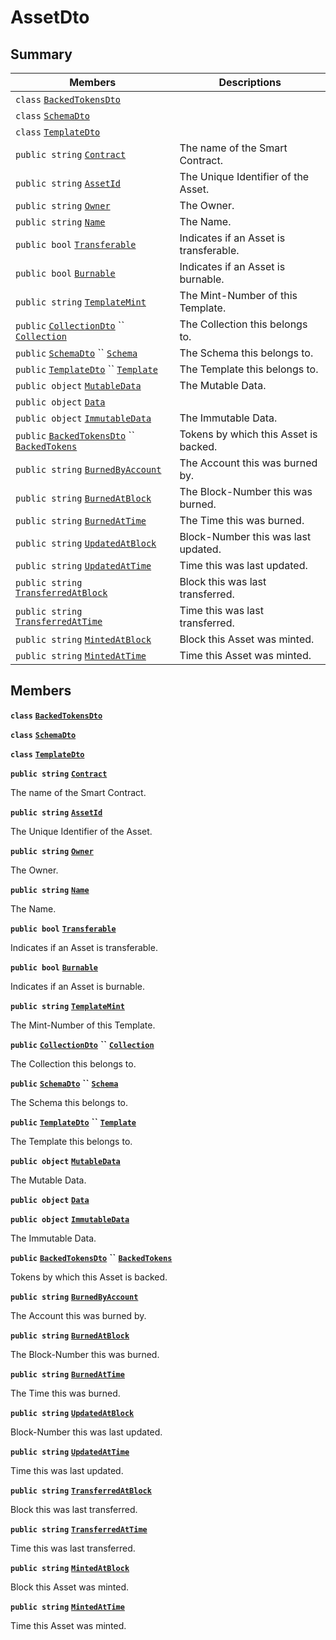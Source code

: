 # AssetDto

## Summary

| Members                                                                                                                                                                                                                                                                                                                                                  | Descriptions                           |
| -------------------------------------------------------------------------------------------------------------------------------------------------------------------------------------------------------------------------------------------------------------------------------------------------------------------------------------------------------- | -------------------------------------- |
| `class` [`BackedTokensDto`](AtomicMarketApiClient--Auctions--AuctionsDto--DataDto--AssetDto--BackedTokensDto.md)                                                                                                                                                                                                                                         |                                        |
| `class` [`SchemaDto`](AtomicMarketApiClient--Auctions--AuctionsDto--DataDto--AssetDto--SchemaDto.md)                                                                                                                                                                                                                                                     |                                        |
| `class` [`TemplateDto`](AtomicMarketApiClient--Auctions--AuctionsDto--DataDto--AssetDto--TemplateDto.md)                                                                                                                                                                                                                                                 |                                        |
| `public string` [`Contract`](AtomicMarketApiClient--Auctions--AuctionsDto--DataDto--AssetDto.md#class\_atomic\_market\_api\_client\_1\_1\_auctions\_1\_1\_auctions\_dto\_1\_1\_data\_dto\_1\_1\_asset\_dto\_1a9b4baf8484b98d89513d7776a8877d0e)                                                                                                          | The name of the Smart Contract.        |
| `public string` [`AssetId`](AtomicMarketApiClient--Auctions--AuctionsDto--DataDto--AssetDto.md#class\_atomic\_market\_api\_client\_1\_1\_auctions\_1\_1\_auctions\_dto\_1\_1\_data\_dto\_1\_1\_asset\_dto\_1a0066ff0d119e607c3ec5491c7aac86ff)                                                                                                           | The Unique Identifier of the Asset.    |
| `public string` [`Owner`](AtomicMarketApiClient--Auctions--AuctionsDto--DataDto--AssetDto.md#class\_atomic\_market\_api\_client\_1\_1\_auctions\_1\_1\_auctions\_dto\_1\_1\_data\_dto\_1\_1\_asset\_dto\_1a2bb39ac02455d05833c5f88b6ddc87ee)                                                                                                             | The Owner.                             |
| `public string` [`Name`](AtomicMarketApiClient--Auctions--AuctionsDto--DataDto--AssetDto.md#class\_atomic\_market\_api\_client\_1\_1\_auctions\_1\_1\_auctions\_dto\_1\_1\_data\_dto\_1\_1\_asset\_dto\_1a7ee9065718e6628dc7791b756fa6c0f9)                                                                                                              | The Name.                              |
| `public bool` [`Transferable`](AtomicMarketApiClient--Auctions--AuctionsDto--DataDto--AssetDto.md#class\_atomic\_market\_api\_client\_1\_1\_auctions\_1\_1\_auctions\_dto\_1\_1\_data\_dto\_1\_1\_asset\_dto\_1ab0a2025837cfad369c22e114d1c93d42)                                                                                                        | Indicates if an Asset is transferable. |
| `public bool` [`Burnable`](AtomicMarketApiClient--Auctions--AuctionsDto--DataDto--AssetDto.md#class\_atomic\_market\_api\_client\_1\_1\_auctions\_1\_1\_auctions\_dto\_1\_1\_data\_dto\_1\_1\_asset\_dto\_1a50c30f69b54db362be32720d5cc433bd)                                                                                                            | Indicates if an Asset is burnable.     |
| `public string` [`TemplateMint`](AtomicMarketApiClient--Auctions--AuctionsDto--DataDto--AssetDto.md#class\_atomic\_market\_api\_client\_1\_1\_auctions\_1\_1\_auctions\_dto\_1\_1\_data\_dto\_1\_1\_asset\_dto\_1a82c766587c3554c5c8b1b16e2cf29799)                                                                                                      | The Mint-Number of this Template.      |
| `public` [`CollectionDto`](AtomicMarketApiClient--Auctions--AuctionsDto--DataDto--CollectionDto.md) `` [`Collection`](AtomicMarketApiClient--Auctions--AuctionsDto--DataDto--AssetDto.md#class\_atomic\_market\_api\_client\_1\_1\_auctions\_1\_1\_auctions\_dto\_1\_1\_data\_dto\_1\_1\_asset\_dto\_1ac6d9b0c1cef1d8ad020fa9b6fc1c3319)                 | The Collection this belongs to.        |
| `public` [`SchemaDto`](AtomicMarketApiClient--Auctions--AuctionsDto--DataDto--AssetDto--SchemaDto.md) `` [`Schema`](AtomicMarketApiClient--Auctions--AuctionsDto--DataDto--AssetDto.md#class\_atomic\_market\_api\_client\_1\_1\_auctions\_1\_1\_auctions\_dto\_1\_1\_data\_dto\_1\_1\_asset\_dto\_1ad93c55d7b2a8254b86543bda80750a31)                   | The Schema this belongs to.            |
| `public` [`TemplateDto`](AtomicMarketApiClient--Auctions--AuctionsDto--DataDto--AssetDto--TemplateDto.md) `` [`Template`](AtomicMarketApiClient--Auctions--AuctionsDto--DataDto--AssetDto.md#class\_atomic\_market\_api\_client\_1\_1\_auctions\_1\_1\_auctions\_dto\_1\_1\_data\_dto\_1\_1\_asset\_dto\_1a8d65cc2a5ff793ff3eb7a51b7d72e43f)             | The Template this belongs to.          |
| `public object` [`MutableData`](AtomicMarketApiClient--Auctions--AuctionsDto--DataDto--AssetDto.md#class\_atomic\_market\_api\_client\_1\_1\_auctions\_1\_1\_auctions\_dto\_1\_1\_data\_dto\_1\_1\_asset\_dto\_1a517f1227ead52951840392f73f535a52)                                                                                                       | The Mutable Data.                      |
| `public object` [`Data`](AtomicMarketApiClient--Auctions--AuctionsDto--DataDto--AssetDto.md#class\_atomic\_market\_api\_client\_1\_1\_auctions\_1\_1\_auctions\_dto\_1\_1\_data\_dto\_1\_1\_asset\_dto\_1a248bfced8a2a84c147f9b20efe3e669a)                                                                                                              |                                        |
| `public object` [`ImmutableData`](AtomicMarketApiClient--Auctions--AuctionsDto--DataDto--AssetDto.md#class\_atomic\_market\_api\_client\_1\_1\_auctions\_1\_1\_auctions\_dto\_1\_1\_data\_dto\_1\_1\_asset\_dto\_1a9fed56023309e1abafab5d3a66612ffd)                                                                                                     | The Immutable Data.                    |
| `public` [`BackedTokensDto`](AtomicMarketApiClient--Auctions--AuctionsDto--DataDto--AssetDto--BackedTokensDto.md) `` [`BackedTokens`](AtomicMarketApiClient--Auctions--AuctionsDto--DataDto--AssetDto.md#class\_atomic\_market\_api\_client\_1\_1\_auctions\_1\_1\_auctions\_dto\_1\_1\_data\_dto\_1\_1\_asset\_dto\_1ace4511d1490d9905e3f19026c18dbc96) | Tokens by which this Asset is backed.  |
| `public string` [`BurnedByAccount`](AtomicMarketApiClient--Auctions--AuctionsDto--DataDto--AssetDto.md#class\_atomic\_market\_api\_client\_1\_1\_auctions\_1\_1\_auctions\_dto\_1\_1\_data\_dto\_1\_1\_asset\_dto\_1aa5cda192438e7fb3d7476fd141781f01)                                                                                                   | The Account this was burned by.        |
| `public string` [`BurnedAtBlock`](AtomicMarketApiClient--Auctions--AuctionsDto--DataDto--AssetDto.md#class\_atomic\_market\_api\_client\_1\_1\_auctions\_1\_1\_auctions\_dto\_1\_1\_data\_dto\_1\_1\_asset\_dto\_1a33628aede1491a3c2ee851bc168ef66d)                                                                                                     | The Block-Number this was burned.      |
| `public string` [`BurnedAtTime`](AtomicMarketApiClient--Auctions--AuctionsDto--DataDto--AssetDto.md#class\_atomic\_market\_api\_client\_1\_1\_auctions\_1\_1\_auctions\_dto\_1\_1\_data\_dto\_1\_1\_asset\_dto\_1a664d94dbbc9b356664c27342061abbe7)                                                                                                      | The Time this was burned.              |
| `public string` [`UpdatedAtBlock`](AtomicMarketApiClient--Auctions--AuctionsDto--DataDto--AssetDto.md#class\_atomic\_market\_api\_client\_1\_1\_auctions\_1\_1\_auctions\_dto\_1\_1\_data\_dto\_1\_1\_asset\_dto\_1a6bb57b5afa05403c9d9c39296178c9ef)                                                                                                    | Block-Number this was last updated.    |
| `public string` [`UpdatedAtTime`](AtomicMarketApiClient--Auctions--AuctionsDto--DataDto--AssetDto.md#class\_atomic\_market\_api\_client\_1\_1\_auctions\_1\_1\_auctions\_dto\_1\_1\_data\_dto\_1\_1\_asset\_dto\_1a72262f869452135882a475b6636de902)                                                                                                     | Time this was last updated.            |
| `public string` [`TransferredAtBlock`](AtomicMarketApiClient--Auctions--AuctionsDto--DataDto--AssetDto.md#class\_atomic\_market\_api\_client\_1\_1\_auctions\_1\_1\_auctions\_dto\_1\_1\_data\_dto\_1\_1\_asset\_dto\_1ab2e154e0d51a36f9dd001bd6ccda4571)                                                                                                | Block this was last transferred.       |
| `public string` [`TransferredAtTime`](AtomicMarketApiClient--Auctions--AuctionsDto--DataDto--AssetDto.md#class\_atomic\_market\_api\_client\_1\_1\_auctions\_1\_1\_auctions\_dto\_1\_1\_data\_dto\_1\_1\_asset\_dto\_1abaf0a7b245b0a4891c81c278b57898b7)                                                                                                 | Time this was last transferred.        |
| `public string` [`MintedAtBlock`](AtomicMarketApiClient--Auctions--AuctionsDto--DataDto--AssetDto.md#class\_atomic\_market\_api\_client\_1\_1\_auctions\_1\_1\_auctions\_dto\_1\_1\_data\_dto\_1\_1\_asset\_dto\_1aece51bb353a548fed2f074df53cc3dc2)                                                                                                     | Block this Asset was minted.           |
| `public string` [`MintedAtTime`](AtomicMarketApiClient--Auctions--AuctionsDto--DataDto--AssetDto.md#class\_atomic\_market\_api\_client\_1\_1\_auctions\_1\_1\_auctions\_dto\_1\_1\_data\_dto\_1\_1\_asset\_dto\_1a02bd8923fc7b1802cd28ec5286c14d0e)                                                                                                      | Time this Asset was minted.            |

## Members

**`class`** [**`BackedTokensDto`**](AtomicMarketApiClient--Auctions--AuctionsDto--DataDto--AssetDto--BackedTokensDto.md)

**`class`** [**`SchemaDto`**](AtomicMarketApiClient--Auctions--AuctionsDto--DataDto--AssetDto--SchemaDto.md)

**`class`** [**`TemplateDto`**](AtomicMarketApiClient--Auctions--AuctionsDto--DataDto--AssetDto--TemplateDto.md)

**`public string`** [**`Contract`**](AtomicMarketApiClient--Auctions--AuctionsDto--DataDto--AssetDto.md#class\_atomic\_market\_api\_client\_1\_1\_auctions\_1\_1\_auctions\_dto\_1\_1\_data\_dto\_1\_1\_asset\_dto\_1a9b4baf8484b98d89513d7776a8877d0e)

The name of the Smart Contract.

**`public string`** [**`AssetId`**](AtomicMarketApiClient--Auctions--AuctionsDto--DataDto--AssetDto.md#class\_atomic\_market\_api\_client\_1\_1\_auctions\_1\_1\_auctions\_dto\_1\_1\_data\_dto\_1\_1\_asset\_dto\_1a0066ff0d119e607c3ec5491c7aac86ff)

The Unique Identifier of the Asset.

**`public string`** [**`Owner`**](AtomicMarketApiClient--Auctions--AuctionsDto--DataDto--AssetDto.md#class\_atomic\_market\_api\_client\_1\_1\_auctions\_1\_1\_auctions\_dto\_1\_1\_data\_dto\_1\_1\_asset\_dto\_1a2bb39ac02455d05833c5f88b6ddc87ee)

The Owner.

**`public string`** [**`Name`**](AtomicMarketApiClient--Auctions--AuctionsDto--DataDto--AssetDto.md#class\_atomic\_market\_api\_client\_1\_1\_auctions\_1\_1\_auctions\_dto\_1\_1\_data\_dto\_1\_1\_asset\_dto\_1a7ee9065718e6628dc7791b756fa6c0f9)

The Name.

**`public bool`** [**`Transferable`**](AtomicMarketApiClient--Auctions--AuctionsDto--DataDto--AssetDto.md#class\_atomic\_market\_api\_client\_1\_1\_auctions\_1\_1\_auctions\_dto\_1\_1\_data\_dto\_1\_1\_asset\_dto\_1ab0a2025837cfad369c22e114d1c93d42)

Indicates if an Asset is transferable.

**`public bool`** [**`Burnable`**](AtomicMarketApiClient--Auctions--AuctionsDto--DataDto--AssetDto.md#class\_atomic\_market\_api\_client\_1\_1\_auctions\_1\_1\_auctions\_dto\_1\_1\_data\_dto\_1\_1\_asset\_dto\_1a50c30f69b54db362be32720d5cc433bd)

Indicates if an Asset is burnable.

**`public string`** [**`TemplateMint`**](AtomicMarketApiClient--Auctions--AuctionsDto--DataDto--AssetDto.md#class\_atomic\_market\_api\_client\_1\_1\_auctions\_1\_1\_auctions\_dto\_1\_1\_data\_dto\_1\_1\_asset\_dto\_1a82c766587c3554c5c8b1b16e2cf29799)

The Mint-Number of this Template.

**`public`** [**`CollectionDto`**](AtomicMarketApiClient--Auctions--AuctionsDto--DataDto--CollectionDto.md) **``** [**`Collection`**](AtomicMarketApiClient--Auctions--AuctionsDto--DataDto--AssetDto.md#class\_atomic\_market\_api\_client\_1\_1\_auctions\_1\_1\_auctions\_dto\_1\_1\_data\_dto\_1\_1\_asset\_dto\_1ac6d9b0c1cef1d8ad020fa9b6fc1c3319)

The Collection this belongs to.

**`public`** [**`SchemaDto`**](AtomicMarketApiClient--Auctions--AuctionsDto--DataDto--AssetDto--SchemaDto.md) **``** [**`Schema`**](AtomicMarketApiClient--Auctions--AuctionsDto--DataDto--AssetDto.md#class\_atomic\_market\_api\_client\_1\_1\_auctions\_1\_1\_auctions\_dto\_1\_1\_data\_dto\_1\_1\_asset\_dto\_1ad93c55d7b2a8254b86543bda80750a31)

The Schema this belongs to.

**`public`** [**`TemplateDto`**](AtomicMarketApiClient--Auctions--AuctionsDto--DataDto--AssetDto--TemplateDto.md) **``** [**`Template`**](AtomicMarketApiClient--Auctions--AuctionsDto--DataDto--AssetDto.md#class\_atomic\_market\_api\_client\_1\_1\_auctions\_1\_1\_auctions\_dto\_1\_1\_data\_dto\_1\_1\_asset\_dto\_1a8d65cc2a5ff793ff3eb7a51b7d72e43f)

The Template this belongs to.

**`public object`** [**`MutableData`**](AtomicMarketApiClient--Auctions--AuctionsDto--DataDto--AssetDto.md#class\_atomic\_market\_api\_client\_1\_1\_auctions\_1\_1\_auctions\_dto\_1\_1\_data\_dto\_1\_1\_asset\_dto\_1a517f1227ead52951840392f73f535a52)

The Mutable Data.

**`public object`** [**`Data`**](AtomicMarketApiClient--Auctions--AuctionsDto--DataDto--AssetDto.md#class\_atomic\_market\_api\_client\_1\_1\_auctions\_1\_1\_auctions\_dto\_1\_1\_data\_dto\_1\_1\_asset\_dto\_1a248bfced8a2a84c147f9b20efe3e669a)

**`public object`** [**`ImmutableData`**](AtomicMarketApiClient--Auctions--AuctionsDto--DataDto--AssetDto.md#class\_atomic\_market\_api\_client\_1\_1\_auctions\_1\_1\_auctions\_dto\_1\_1\_data\_dto\_1\_1\_asset\_dto\_1a9fed56023309e1abafab5d3a66612ffd)

The Immutable Data.

**`public`** [**`BackedTokensDto`**](AtomicMarketApiClient--Auctions--AuctionsDto--DataDto--AssetDto--BackedTokensDto.md) **``** [**`BackedTokens`**](AtomicMarketApiClient--Auctions--AuctionsDto--DataDto--AssetDto.md#class\_atomic\_market\_api\_client\_1\_1\_auctions\_1\_1\_auctions\_dto\_1\_1\_data\_dto\_1\_1\_asset\_dto\_1ace4511d1490d9905e3f19026c18dbc96)

Tokens by which this Asset is backed.

**`public string`** [**`BurnedByAccount`**](AtomicMarketApiClient--Auctions--AuctionsDto--DataDto--AssetDto.md#class\_atomic\_market\_api\_client\_1\_1\_auctions\_1\_1\_auctions\_dto\_1\_1\_data\_dto\_1\_1\_asset\_dto\_1aa5cda192438e7fb3d7476fd141781f01)

The Account this was burned by.

**`public string`** [**`BurnedAtBlock`**](AtomicMarketApiClient--Auctions--AuctionsDto--DataDto--AssetDto.md#class\_atomic\_market\_api\_client\_1\_1\_auctions\_1\_1\_auctions\_dto\_1\_1\_data\_dto\_1\_1\_asset\_dto\_1a33628aede1491a3c2ee851bc168ef66d)

The Block-Number this was burned.

**`public string`** [**`BurnedAtTime`**](AtomicMarketApiClient--Auctions--AuctionsDto--DataDto--AssetDto.md#class\_atomic\_market\_api\_client\_1\_1\_auctions\_1\_1\_auctions\_dto\_1\_1\_data\_dto\_1\_1\_asset\_dto\_1a664d94dbbc9b356664c27342061abbe7)

The Time this was burned.

**`public string`** [**`UpdatedAtBlock`**](AtomicMarketApiClient--Auctions--AuctionsDto--DataDto--AssetDto.md#class\_atomic\_market\_api\_client\_1\_1\_auctions\_1\_1\_auctions\_dto\_1\_1\_data\_dto\_1\_1\_asset\_dto\_1a6bb57b5afa05403c9d9c39296178c9ef)

Block-Number this was last updated.

**`public string`** [**`UpdatedAtTime`**](AtomicMarketApiClient--Auctions--AuctionsDto--DataDto--AssetDto.md#class\_atomic\_market\_api\_client\_1\_1\_auctions\_1\_1\_auctions\_dto\_1\_1\_data\_dto\_1\_1\_asset\_dto\_1a72262f869452135882a475b6636de902)

Time this was last updated.

**`public string`** [**`TransferredAtBlock`**](AtomicMarketApiClient--Auctions--AuctionsDto--DataDto--AssetDto.md#class\_atomic\_market\_api\_client\_1\_1\_auctions\_1\_1\_auctions\_dto\_1\_1\_data\_dto\_1\_1\_asset\_dto\_1ab2e154e0d51a36f9dd001bd6ccda4571)

Block this was last transferred.

**`public string`** [**`TransferredAtTime`**](AtomicMarketApiClient--Auctions--AuctionsDto--DataDto--AssetDto.md#class\_atomic\_market\_api\_client\_1\_1\_auctions\_1\_1\_auctions\_dto\_1\_1\_data\_dto\_1\_1\_asset\_dto\_1abaf0a7b245b0a4891c81c278b57898b7)

Time this was last transferred.

**`public string`** [**`MintedAtBlock`**](AtomicMarketApiClient--Auctions--AuctionsDto--DataDto--AssetDto.md#class\_atomic\_market\_api\_client\_1\_1\_auctions\_1\_1\_auctions\_dto\_1\_1\_data\_dto\_1\_1\_asset\_dto\_1aece51bb353a548fed2f074df53cc3dc2)

Block this Asset was minted.

**`public string`** [**`MintedAtTime`**](AtomicMarketApiClient--Auctions--AuctionsDto--DataDto--AssetDto.md#class\_atomic\_market\_api\_client\_1\_1\_auctions\_1\_1\_auctions\_dto\_1\_1\_data\_dto\_1\_1\_asset\_dto\_1a02bd8923fc7b1802cd28ec5286c14d0e)

Time this Asset was minted.
